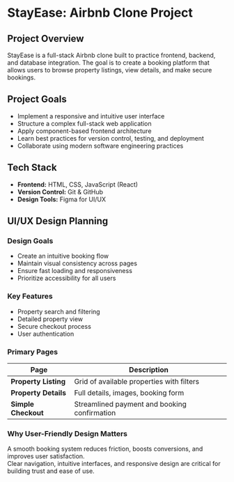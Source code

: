# StayEase: Airbnb Clone Project

## Project Overview
StayEase is a full-stack Airbnb clone built to practice frontend, backend, and database integration. The goal is to create a booking platform that allows users to browse property listings, view details, and make secure bookings.

## Project Goals
- Implement a responsive and intuitive user interface
- Structure a complex full-stack web application
- Apply component-based frontend architecture
- Learn best practices for version control, testing, and deployment
- Collaborate using modern software engineering practices

## Tech Stack
- **Frontend:** HTML, CSS, JavaScript (React)
- **Version Control:** Git & GitHub
- **Design Tools:** Figma for UI/UX
## UI/UX Design Planning

### Design Goals
- Create an intuitive booking flow
- Maintain visual consistency across pages
- Ensure fast loading and responsiveness
- Prioritize accessibility for all users

### Key Features
- Property search and filtering
- Detailed property view
- Secure checkout process
- User authentication

### Primary Pages
| Page                  | Description |
|------------------------|-------------|
| **Property Listing**   | Grid of available properties with filters |
| **Property Details**   | Full details, images, booking form |
| **Simple Checkout**    | Streamlined payment and booking confirmation |

### Why User-Friendly Design Matters
A smooth booking system reduces friction, boosts conversions, and improves user satisfaction.  
Clear navigation, intuitive interfaces, and responsive design are critical for building trust and ease of use.
